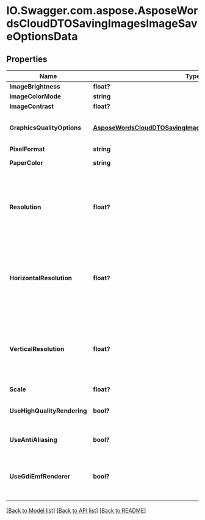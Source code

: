 # IO.Swagger.com.aspose.AsposeWordsCloudDTOSavingImagesImageSaveOptionsData
## Properties

Name | Type | Description | Notes
------------ | ------------- | ------------- | -------------
**ImageBrightness** | **float?** | Brightness of image | [optional] 
**ImageColorMode** | **string** | Color mode of image | [optional] 
**ImageContrast** | **float?** | Contrast of image | [optional] 
**GraphicsQualityOptions** | [**AsposeWordsCloudDTOSavingImagesGraphicsQualityOptionsData**](AsposeWordsCloudDTOSavingImagesGraphicsQualityOptionsData.md) | Allows to specify additional System.Drawing.Graphics quality options. | [optional] 
**PixelFormat** | **string** | Pixel format of image | [optional] 
**PaperColor** | **string** | Background (paper) color of image | [optional] 
**Resolution** | **float?** | Sets both horizontal and vertical resolution for the generated images, in dots per inch.  &lt;remarks&gt;  This property has effect only when saving to raster image formats.  The default value is 96.  &lt;/remarks&gt; | [optional] 
**HorizontalResolution** | **float?** | Gets or sets the horizontal resolution for the generated images, in dots per inch.  &lt;remarks&gt;  This property has effect only when saving to raster image formats.  The default value is 96.  &lt;/remarks&gt; | [optional] 
**VerticalResolution** | **float?** | Gets or sets the vertical resolution for the generated images, in dots per inch.  &lt;remarks&gt;  This property has effect only when saving to raster image formats.  The default value is 96.  &lt;/remarks&gt; | [optional] 
**Scale** | **float?** | Zoom factor of image | [optional] 
**UseHighQualityRendering** | **bool?** | Determine whether or not to use high quality (i.e. slow) rendering algorithms | [optional] 
**UseAntiAliasing** | **bool?** | Determine whether or not to use anti-aliasing for rendering | [optional] 
**UseGdiEmfRenderer** | **bool?** | Gets or sets a value determining whether to use GDI+ or Aspose.Words metafile renderer when saving to EMF. | [optional] 

[[Back to Model list]](../README.md#documentation-for-models) [[Back to API list]](../README.md#documentation-for-api-endpoints) [[Back to README]](../README.md)

